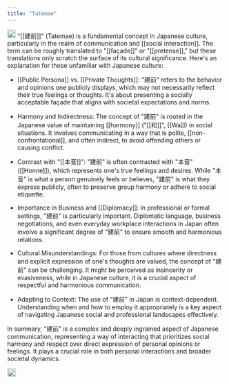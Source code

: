 ```yaml
---
title: "Tatemae"
---
```


<img src='https://scrapbox.io/api/pages/nishio-en/gpt/icon' alt='gpt.icon' height="19.5"/> "[[建前]]" (Tatemae) is a fundamental concept in Japanese culture, particularly in the realm of communication and [[social interaction]]. The term can be roughly translated to "[[façade]]" or "[[pretense]]," but these translations only scratch the surface of its cultural significance. Here's an explanation for those unfamiliar with Japanese culture:

- [[Public Persona]] vs. [[Private Thoughts]]: "建前" refers to the behavior and opinions one publicly displays, which may not necessarily reflect their true feelings or thoughts. It's about presenting a socially acceptable façade that aligns with societal expectations and norms.

- Harmony and Indirectness: The concept of "建前" is rooted in the Japanese value of maintaining [[harmony]] ("[[和]]", [[Wa]]) in social situations. It involves communicating in a way that is polite, [[non-confrontational]], and often indirect, to avoid offending others or causing conflict.

- Contrast with "[[本音]]": "建前" is often contrasted with "本音" ([[Honne]]), which represents one's true feelings and desires. While "本音" is what a person genuinely feels or believes, "建前" is what they express publicly, often to preserve group harmony or adhere to social etiquette.

- Importance in Business and [[Diplomacy]]: In professional or formal settings, "建前" is particularly important. Diplomatic language, business negotiations, and even everyday workplace interactions in Japan often involve a significant degree of "建前" to ensure smooth and harmonious relations.

- Cultural Misunderstandings: For those from cultures where directness and explicit expression of one's thoughts are valued, the concept of "建前" can be challenging. It might be perceived as insincerity or evasiveness, while in Japanese culture, it is a crucial aspect of respectful and harmonious communication.

- Adapting to Context: The use of "建前" in Japan is context-dependent. Understanding when and how to employ it appropriately is a key aspect of navigating Japanese social and professional landscapes effectively.

In summary, "建前" is a complex and deeply ingrained aspect of Japanese communication, representing a way of interacting that prioritizes social harmony and respect over direct expression of personal opinions or feelings. It plays a crucial role in both personal interactions and broader societal dynamics.

<img src='https://scrapbox.io/api/pages/nishio-en/en/icon' alt='en.icon' height="19.5"/>

